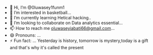 - 👋 Hi, I’m @0luwasey1funm1
- 👀 I’m interested in basketball...
- 🌱 I’m currently learning Hetical hacking..
- 💞️ I’m looking to collaborate on Data analytics essential...
- 📫 How to reach me oluwaseyiabati66@gmail.com...
- 😄 Pronouns: ...
- ⚡ Fun fact: ... Yesterday is history, tomorrow is mystery,today is a gift and that's why it's called the present 

<!---
0luwasey1funm1/0luwasey1funm1 is a ✨ special ✨ repository because its `README.md` (this file) appears on your GitHub profile.
You can click the Preview link to take a look at your changes.
--->
